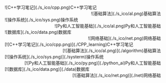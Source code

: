  <div align="left">![C++学习笔记](./s_ico/cpp.png)C++学习笔记</div>   <div align="right">![基础算法](./s_ico/al.png)基础算法</div>  

 <div align="left">![操作系统](./s_ico/sys.png)操作系统</div>   <div align="right">![Py和人工智能基础](./s_ico/al.png)Py和人工智能基础</div> 

 <div align="left">![数据库](./s_ico/data.png)数据库</div>   <div align="right">![网络基础](./s_ico/net.png)网络基础</div> 



 <div align="left">[![C++学习笔记](./s_ico/cpp.png)](./CPP_learning)C++学习笔记</div>   <div align="right">[![基础算法](./s_ico/al.png)](./algorithm)基础算法</div>

 <div align="left">[![操作系统](./s_ico/sys.png)](./systerm)操作系统</div>   <div align="right">[![Py和人工智能基础](./s_ico/py.png)](./python_ai)Py和人工智能基础</div>

  <div align="left">[![数据库](./s_ico/data.png)](./data)数据库</div>   <div align="right">[![基础算法](./s_ico/net.png)](./net)网络基础</div>